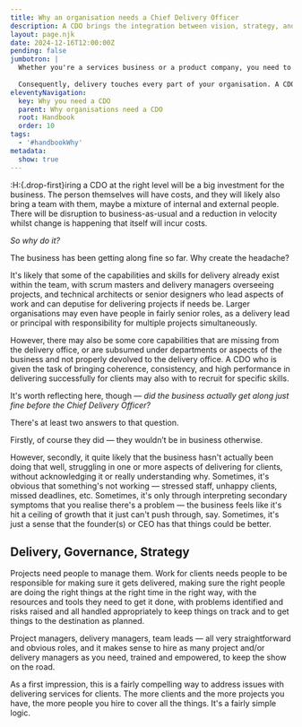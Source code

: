 ```yaml
---
title: Why an organisation needs a Chief Delivery Officer
description: A CDO brings the integration between vision, strategy, and execution that you need to excel.
layout: page.njk
date: 2024-12-16T12:00:00Z
pending: false
jumbotron: |
  Whether you're a services business or a product company, you need to deliver work for your clients. Often it's the part of the business that your clients experience most closely and, done well, is a foundation stone for your reputation.
  
  Consequently, delivery touches every part of your organisation. A CDO brings the integration between vision, strategy, and execution that you need to excel.
eleventyNavigation:
  key: Why you need a CDO
  parent: Why organisations need a CDO
  root: Handbook
  order: 10
tags:
  - '#handbookWhy'
metadata:
  show: true
---
```


:H:{.drop-first}iring a CDO at the right level will be a big investment for the business. The person themselves will have costs, and they will likely also bring a team with them, maybe a mixture of internal and external people. There will be disruption to business-as-usual and a reduction in velocity whilst change is happening that itself will incur costs.

*So why do it?*

The business has been getting along fine so far. Why create the headache?

It's likely that some of the capabilities and skills for delivery already exist within the team, with scrum masters and delivery managers overseeing projects, and technical architects or senior designers who lead aspects of work and can deputise for delivering projects if needs be. Larger organisations may even have people in fairly senior roles, as a delivery lead or principal with responsibility for multiple projects simultaneously.

However, there may also be some core capabilities that are missing from the delivery office, or are subsumed under departments or aspects of the business and not properly devolved to the delivery office. A CDO who is given the task of bringing coherence, consistency, and high performance in delivering successfully for clients may also with to recruit for specific skills.

It's worth reflecting here, though — *did the business actually get along just fine before the Chief Delivery Officer?*

There's at least two answers to that question.

Firstly, of course they did — they wouldn’t be in business otherwise.

However, secondly, it quite likely that the business hasn't actually been doing that well, struggling in one or more aspects of delivering for clients, without acknowledging it or really understanding why. Sometimes, it's obvious that something's not working — stressed staff, unhappy clients, missed deadlines, etc. Sometimes, it's only through interpreting secondary symptoms that you realise there's a problem — the business feels like it's hit a ceiling of growth that it just can't push through, say. Sometimes, it's just a sense that the founder(s) or CEO has that things could be better.

## Delivery, Governance, Strategy

Projects need people to manage them. Work for clients needs people to be responsible for making sure it gets delivered, making sure the right people are doing the right things at the right time in the right way, with the resources and tools they need to get it done, with problems identified and risks raised and all handled appropriately to keep things on track and to get things to the destination as planned.

Project managers, delivery managers, team leads — all very straightforward and obvious roles, and it makes sense to hire as many project and/or delivery managers as you need, trained and empowered, to keep the show on the road.

As a first impression, this is a fairly compelling way to address issues with delivering services for clients. The more clients and the more projects you have, the more people you hire to cover all the things. It's a fairly simple logic.

<!-- ## The Value of a CDO

Something else -->
